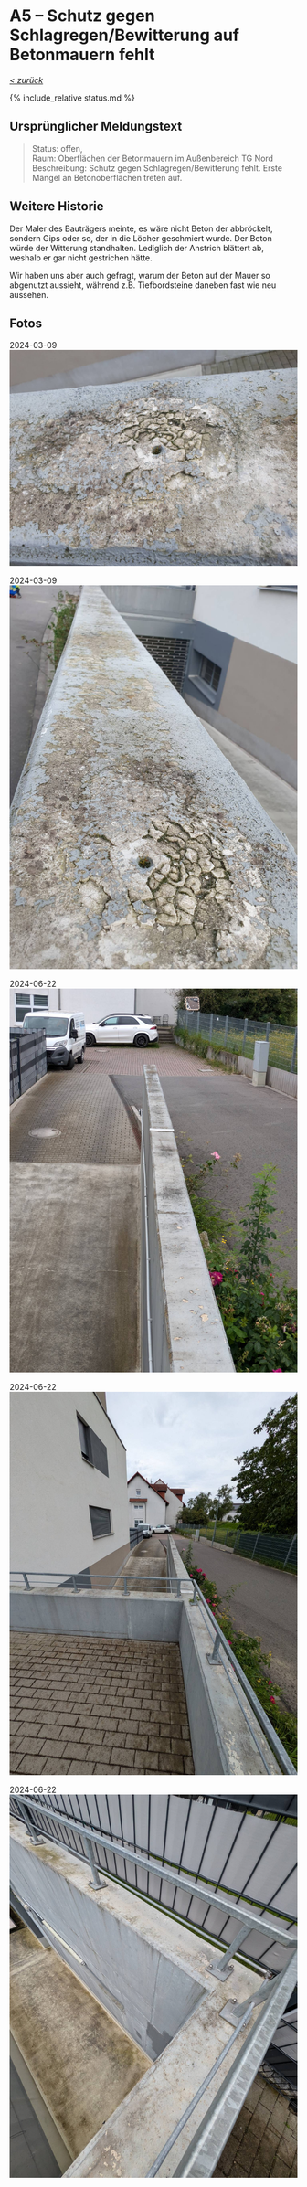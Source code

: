 # A5 &ndash; Schutz gegen Schlagregen/Bewitterung auf Betonmauern fehlt

_[&lt; zurück](../../index.md)_

{% include_relative status.md %}

## Ursprünglicher Meldungstext

> Status: offen,\
> Raum: Oberflächen der Betonmauern im Außenbereich TG Nord\
> Beschreibung: Schutz gegen Schlagregen/Bewitterung fehlt. Erste Mängel an Betonoberflächen treten auf.

## Weitere Historie

Der Maler des Bauträgers meinte, es wäre nicht Beton der abbröckelt,
sondern Gips oder so, der in die Löcher geschmiert wurde.
Der Beton würde der Witterung standhalten.
Lediglich der Anstrich blättert ab, weshalb er gar nicht gestrichen hätte.

Wir haben uns aber auch gefragt, warum der Beton auf der Mauer so
abgenutzt aussieht, während z.B. Tiefbordsteine daneben fast wie neu aussehen.

## Fotos

2024-03-09
![](20240309_172655_small.jpg)

2024-03-09
![](20240309_172659_small.jpg)

2024-06-22
![](20240622_091312741.RAW-01.COVER_small.jpg)

2024-06-22
![](20240622_091320206.RAW-01.COVER_small.jpg)

2024-06-22
![](20240622_091338523.RAW-01.COVER_small.jpg)
